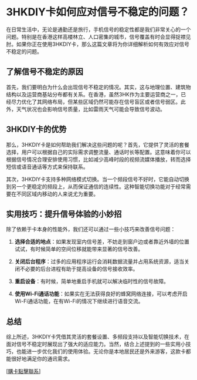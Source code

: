 # 3HKDIY卡如何应对信号不稳定的问题？

在日常生活中，无论是通勤还是旅行，手机信号的稳定性都是我们非常关心的一个问题。特别是在香港这样高楼林立、人口密集的城市，信号覆盖有时会显得捉襟见肘。如果你正在使用3HKDIY卡，那么这篇文章将为你详细解析如何有效应对信号不稳定的问题。

## 了解信号不稳定的原因

首先，我们要明白为什么会出现信号不稳定的情况。其实，这与地理位置、建筑物结构以及运营商基站分布都有关系。在香港，虽然3HK作为主要运营商之一，已经尽力优化了其网络布局，但某些区域仍然可能存在信号盲区或者信号弱区。此外，天气状况也会影响信号质量，比如雷雨天气可能会导致信号波动。

## 3HKDIY卡的优势

那么，3HKDIY卡是如何帮助我们解决这些问题的呢？首先，它提供了灵活的套餐选择，用户可以根据自己的实际需求调整流量、通话时长等配置。这意味着你可以根据信号情况合理安排使用习惯，比如减少高峰时段的视频流媒体播放，转而选择短信或语音通话等方式来保持联系。

其次，3HKDIY卡支持多种网络模式切换。当一个频段信号不好时，它能自动切换到另一个更稳定的频段上，从而保证通信的连续性。这种智能切换功能对于经常需要在不同区域内移动的人来说尤为重要。

## 实用技巧：提升信号体验的小妙招

除了依赖于卡本身的性能外，我们还可以通过一些小技巧来改善信号问题：

1. **选择合适的地点**：如果发现室内信号差，不妨走到窗户边或者靠近外墙的位置试试，有时候简单的空间位移就能带来显著的信号改善。
   
2. **关闭后台程序**：过多的应用程序运行会消耗数据流量并占用系统资源，适当关闭不必要的后台进程有助于提高设备的信号接收效率。

3. **重启设备**：有时候，简单地重启手机就可以解决临时性的信号故障。

4. **使用Wi-Fi通话功能**：如果实在无法获得良好的蜂窝网络连接，可以考虑开启Wi-Fi通话功能，在有Wi-Fi的情况下继续进行语音交流。

## 总结

综上所述，3HKDIY卡凭借其灵活的套餐设置、多频段支持以及智能切换技术，在面对信号不稳定时展现出了强大的适应能力。当然，结合上述提到的一些实用小技巧，也能进一步优化我们的使用体验。无论你是本地居民还是外来游客，这款卡都能很好地满足你的通讯需求。

[[購卡點擊聯系](https://t.me/s/esim1088)]
